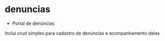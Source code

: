 # denuncias

- Portal de denúncias

Inclui crud simples para cadastro de denúncias e acompanhamento delas
